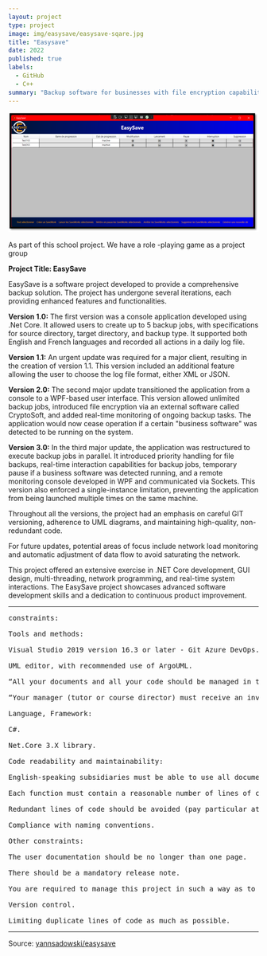 ```yaml
---
layout: project
type: project
image: img/easysave/easysave-sqare.jpg
title: "Easysave"
date: 2022
published: true
labels:
  - GitHub
  - C++
summary: "Backup software for businesses with file encryption capability."
---
```


<img class="img" src="../img/easysave/easysave-home-page.png">

As part of this school project. We have a role -playing game as a project group

**Project Title: EasySave**

EasySave is a software project developed to provide a comprehensive backup solution. The project has undergone several iterations, each providing enhanced features and functionalities.

**Version 1.0:**
The first version was a console application developed using .Net Core. It allowed users to create up to 5 backup jobs, with specifications for source directory, target directory, and backup type. It supported both English and French languages and recorded all actions in a daily log file.

**Version 1.1:**
An urgent update was required for a major client, resulting in the creation of version 1.1. This version included an additional feature allowing the user to choose the log file format, either XML or JSON.

**Version 2.0:**
The second major update transitioned the application from a console to a WPF-based user interface. This version allowed unlimited backup jobs, introduced file encryption via an external software called CryptoSoft, and added real-time monitoring of ongoing backup tasks. The application would now cease operation if a certain "business software" was detected to be running on the system.

**Version 3.0:**
In the third major update, the application was restructured to execute backup jobs in parallel. It introduced priority handling for file backups, real-time interaction capabilities for backup jobs, temporary pause if a business software was detected running, and a remote monitoring console developed in WPF and communicated via Sockets. This version also enforced a single-instance limitation, preventing the application from being launched multiple times on the same machine.

Throughout all the versions, the project had an emphasis on careful GIT versioning, adherence to UML diagrams, and maintaining high-quality, non-redundant code.

For future updates, potential areas of focus include network load monitoring and automatic adjustment of data flow to avoid saturating the network.

This project offered an extensive exercise in .NET Core development, GUI design, multi-threading, network programming, and real-time system interactions. The EasySave project showcases advanced software development skills and a dedication to continuous product improvement.


<hr>

<pre>
constraints:

Tools and methods:

Visual Studio 2019 version 16.3 or later - Git Azure DevOps.

UML editor, with recommended use of ArgoUML.

“All your documents and all your code should be managed in these tools.”

“Your manager (tutor or course director) must receive an invite to your Git repository to be able to follow your developments.”

Language, Framework:

C#.

Net.Core 3.X library.

Code readability and maintainability:

English-speaking subsidiaries must be able to use all documents, lines of code and comments.

Each function must contain a reasonable number of lines of code.

Redundant lines of code should be avoided (pay particular attention when copying and pasting).

Compliance with naming conventions.

Other constraints:

The user documentation should be no longer than one page.

There should be a mandatory release note.

You are required to manage this project in such a way as to reduce the development costs of future versions and especially to be able to react quickly to any feedback concerning a dysfunction.

Version control.

Limiting duplicate lines of code as much as possible.
</pre>

<hr>

Source: <a href="https://github.com/yannsadowski/easysave"><i class="large github icon "></i>yannsadowski/easysave</a>
